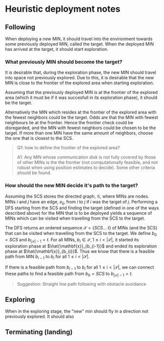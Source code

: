 # Heuristic deployment notes
## Following

When deploying a new MIN, it should travel into the environment towards some previously deployed MIN, called the target. When the deployed MIN has arrived at the target, it should start exploration.
### What previously MIN should become the target?
It is desirable that, during the exploration phase, the new  MIN should travel into space not previously explored. Due to this, it is desirable that the new MIN is close to the frontier of the explored area when starting exploration.

Assuming that the previously deployed MIN is at the frontier of the explored area (which it must be if it was succesfull in its exploration phase), it should be the target.

Alternatively the MIN which resides at the frontier of the explored area with the fewest neighbors could be the target. Odds are that the MIN with fewest neighbours lie at the frontier. Hence the frontier check could be disregarded, and the MIN with fewest neighbors could be chosen to be the target. If more than one MIN have the same amount of neighbors, choose the one that is closest to the SCS.

> Q1: how to define the frontier of the explored area?
>
> A1: Any MIN whose communication disk is not fully covered by those of other MINs is the the frontier (not computationally feasible, and not robust when using position estimates to decide). Some other criteria should be found.
### How should the new MIN decide it's path to the target?
Assuming the SCS stores the directed graph, $\mathcal{G}$, where MINs are nodes. MINs $i$ and $j$ have an edge, $e_{ij}$, from $i$ to $j$ if $i$ was the target of $j$. Performing a DFS starting from the SCS and finding the target (defined in one of the ways described above) for the MIN that is to be deployed yields a sequence of MINs which can be visited when travelling from the SCS to the target.

The DFS returns an ordered sequence $\mathcal{S} = \{SCS\dots\ t\}$ of MINs (and the SCS) that can be visited when travelling from the SCS to the target. We define $b_{0} = SCS$ and $b_{|\mathcal{S}|-1} = t$. For all MINs, $b_{i}\in\mathcal{S},1\leq i<|\mathcal{S}|$, it started its exploration phase at $\hat{\mathbf{x}}_{b_{i-1}}$ and ended its exploration phase at $\hat{\mathbf{x}}_{b_{i}}$. Thus we know that there is a feasible path from MIN $b_{i-1}$ to $b_{i}$ for all $1\leq i<|\mathcal{S}|$.

If there is a feasible path from $b_{i-1}$ to $b_{i}$ for all $1\leq i<|\mathcal{S}|$, we can connect these paths to find a feasible path from $b_{0} = SCS$ to $b_{|\mathcal{S}|-1}=t$.

> Suggestion: Straight line path following with obstacle avoidance



## Exploring

When in the exploring stage, the "new" min should fly in a direction not previously explored. It should also 

## Terminating (landing)